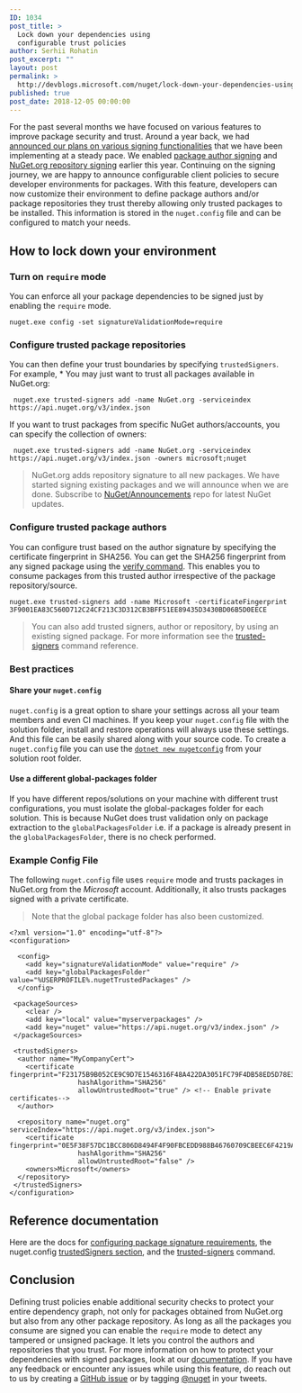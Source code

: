 ```yaml
---
ID: 1034
post_title: >
  Lock down your dependencies using
  configurable trust policies
author: Serhii Rohatin
post_excerpt: ""
layout: post
permalink: >
  http://devblogs.microsoft.com/nuget/lock-down-your-dependencies-using-configurable-trust-policies-2/
published: true
post_date: 2018-12-05 00:00:00
---
```

For the past several months we have focused on various features to improve package security and trust. Around a year back, we had [announced our plans on various signing functionalities][1] that we have been implementing at a steady pace. We enabled [package author signing][2] and [NuGet.org repository signing][3] earlier this year. Continuing on the signing journey, we are happy to announce configurable client policies to secure developer environments for packages. With this feature, developers can now customize their environment to define package authors and/or package repositories they trust thereby allowing only trusted packages to be installed. This information is stored in the `nuget.config` file and can be configured to match your needs.

## How to lock down your environment

### Turn on `require` mode

You can enforce all your package dependencies to be signed just by enabling the `require` mode.

<pre><code class="language-cmd">nuget.exe config -set signatureValidationMode=require</code></pre>

### Configure trusted package repositories

You can then define your trust boundaries by specifying `trustedSigners`. For example, * You may just want to trust all packages available in NuGet.org:

<pre><code class="language-cmd"> nuget.exe trusted-signers add -name NuGet.org -serviceindex https://api.nuget.org/v3/index.json</code></pre>

If you want to trust packages from specific NuGet authors/accounts, you can specify the collection of owners:

<pre><code class="language-cmd"> nuget.exe trusted-signers add -name NuGet.org -serviceindex https://api.nuget.org/v3/index.json -owners microsoft;nuget</code></pre>

> NuGet.org adds repository signature to all new packages. We have started signing existing packages and we will announce when we are done. Subscribe to [NuGet/Announcements][4] repo for latest NuGet updates.

### Configure trusted package authors

You can configure trust based on the author signature by specifying the certificate fingerprint in SHA256. You can get the SHA256 fingerprint from any signed package using the [verify command][4]. This enables you to consume packages from this trusted author irrespective of the package repository/source.

<pre><code class="language-cmd">nuget.exe trusted-signers add -name Microsoft -certificateFingerprint 3F9001EA83C560D712C24CF213C3D312CB3BFF51EE89435D3430BD06B5D0EECE</code></pre>

> You can also add trusted signers, author or repository, by using an existing signed package. For more information see the [trusted-signers][5] command reference.

### Best practices

#### Share your `nuget.config`

`nuget.config` is a great option to share your settings across all your team members and even CI machines. If you keep your `nuget.config` file with the solution folder, install and restore operations will always use these settings. And this file can be easily shared along with your source code. To create a `nuget.config` file you can use the [`dotnet new nugetconfig`][6] from your solution root folder.

#### Use a different global-packages folder

If you have different repos/solutions on your machine with different trust configurations, you must isolate the global-packages folder for each solution. This is because NuGet does trust validation only on package extraction to the `globalPackagesFolder` i.e. if a package is already present in the `globalPackagesFolder`, there is no check performed.

### Example Config File

The following `nuget.config` file uses `require` mode and trusts packages in NuGet.org from the *Microsoft* account. Additionally, it also trusts packages signed with a private certificate.

> Note that the global package folder has also been customized.

<pre><code class="xml">&lt;?xml version="1.0" encoding="utf-8"?&gt;
&lt;configuration&gt;

  &lt;config&gt;
    &lt;add key="signatureValidationMode" value="require" /&gt;    
    &lt;add key="globalPackagesFolder" value="%USERPROFILE%.nugetTrustedPackages" /&gt;
  &lt;/config&gt;

 &lt;packageSources&gt;
    &lt;clear /&gt;
    &lt;add key="local" value="myserverpackages" /&gt;
    &lt;add key="nuget" value="https://api.nuget.org/v3/index.json" /&gt;
 &lt;/packageSources&gt;

 &lt;trustedSigners&gt; 
  &lt;author name="MyCompanyCert"&gt;
    &lt;certificate fingerprint="F23175B9B052CE9C9D7E1546316F48A422DA3051FC79F4DB58ED5D78E372CEEC" 
                 hashAlgorithm="SHA256" 
                 allowUntrustedRoot="true" /&gt; &lt;!-- Enable private certificates--&gt;
  &lt;/author&gt;

  &lt;repository name="nuget.org" serviceIndex="https://api.nuget.org/v3/index.json"&gt;
    &lt;certificate fingerprint="0E5F38F57DC1BCC806D8494F4F90FBCEDD988B46760709CBEEC6F4219AA6157D" 
                 hashAlgorithm="SHA256" 
                 allowUntrustedRoot="false" /&gt;
    &lt;owners&gt;Microsoft&lt;/owners&gt;
  &lt;/repository&gt;
 &lt;/trustedSigners&gt;
&lt;/configuration&gt;
</code></pre>

## Reference documentation

Here are the docs for [configuring package signature requirements][7], the nuget.config [trustedSigners section][8], and the [trusted-signers][5] command.

## Conclusion

Defining trust policies enable additional security checks to protect your entire dependency graph, not only for packages obtained from NuGet.org but also from any other package repository. As long as all the packages you consume are signed you can enable the `require` mode to detect any tampered or unsigned package. It lets you control the authors and repositories that you trust. For more information on how to protect your dependencies with signed packages, look at our [documentation][9]. If you have any feedback or encounter any issues while using this feature, do reach out to us by creating a [GitHub issue][10] or by tagging [@nuget][11] in your tweets.

 [1]: https://blog.nuget.org/20170914/NuGet-Package-Signing.html
 [2]: https://blog.nuget.org/20180522/Introducing-signed-package-submissions.html
 [3]: https://blog.nuget.org/20180810/Introducing-Repository-Signatures.html
 [4]: https://docs.microsoft.com/nuget/tools/cli-ref-verify
 [5]: https://docs.microsoft.com/nuget/tools/cli-ref-trusted-signers
 [6]: https://docs.microsoft.com/en-us/dotnet/core/tools/dotnet-new?tabs=netcore21
 [7]: https://docs.microsoft.com/en-us/nuget/consume-packages/installing-signed-packages#configure-package-signature-requirements
 [8]: https://docs.microsoft.com/nuget/reference/nuget-config-file#trustedsigners-section
 [9]: https://docs.microsoft.com/nuget/reference/signed-packages-reference
 [10]: https://github.com/NuGet/Home/issues
 [11]: https://twitter.com/nuget